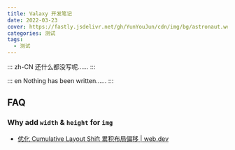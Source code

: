 ```yaml
---
title: Valaxy 开发笔记
date: 2022-03-23
cover: https://fastly.jsdelivr.net/gh/YunYouJun/cdn/img/bg/astronaut.webp
categories: 测试
tags:
  - 测试
---
```


::: zh-CN
还什么都没写呢……
:::

::: en
Nothing has been written……
:::

<!-- more -->

## FAQ

### Why add `width` & `height` for `img`

- [优化 Cumulative Layout Shift 累积布局偏移 | web.dev](https://web.dev/optimize-cls/?utm_source=lighthouse&utm_medium=devtools#images-without-dimensions)
